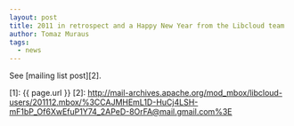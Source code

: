 ```yaml
---
layout: post
title: 2011 in retrospect and a Happy New Year from the Libcloud team
author: Tomaz Muraus
tags:
  - news
---
```


See [mailing list post][2].

[1]: {{ page.url }}
[2]: http://mail-archives.apache.org/mod_mbox/libcloud-users/201112.mbox/%3CCAJMHEmL1D-HuCj4LSH-mF1bP_Of6XwEfuP1Y74_2APeD-8OrFA@mail.gmail.com%3E
